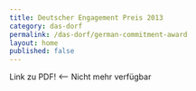 ```yaml
---
title: Deutscher Engagement Preis 2013
category: das-dorf
permalink: /das-dorf/german-commitment-award
layout: home
published: false
---
```


Link zu PDF! <-- Nicht mehr verfügbar